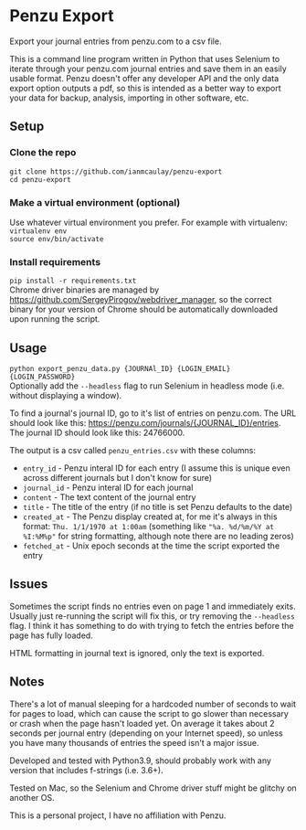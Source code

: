 # Penzu Export
Export your journal entries from penzu.com to a csv file.  

This is a command line program written in Python that uses Selenium to iterate through your penzu.com journal entries and save them in an easily usable format. Penzu doesn't offer any developer API and the only data export option outputs a pdf, so this is intended as a better way to export your data for backup, analysis, importing in other software, etc.

## Setup

### Clone the repo
`git clone https://github.com/ianmcaulay/penzu-export`  
`cd penzu-export`

### Make a virtual environment (optional)
Use whatever virtual environment you prefer. For example with virtualenv:  
`virtualenv env`  
`source env/bin/activate`

### Install requirements 
`pip install -r requirements.txt`  
Chrome driver binaries are managed by https://github.com/SergeyPirogov/webdriver_manager, so the correct binary for your version of Chrome should be automatically downloaded upon running the script. 

## Usage
`python export_penzu_data.py {JOURNAl_ID} {LOGIN_EMAIL} {LOGIN_PASSWORD}`  
Optionally add the `--headless` flag to run Selenium in headless mode (i.e. without displaying a window). 

To find a journal's journal ID, go to it's list of entries on penzu.com. The URL should look like this: https://penzu.com/journals/{JOURNAL_ID}/entries. The journal ID should look like this: 24766000.

The output is a csv called `penzu_entries.csv` with these columns:  
* `entry_id` - Penzu interal ID for each entry (I assume this is unique even across different journals but I don't know for sure)  
* `journal_id` - Penzu interal ID for each journal  
* `content` - The text content of the journal entry  
* `title` - The title of the entry (if no title is set Penzu defaults to the date)  
* `created_at` - The Penzu display created at, for me it's always in this format: `Thu. 1/1/1970 at 1:00am` (something like `"%a. %d/%m/%Y at %I:%M%p"` for string formatting, although note there are no leading zeros)  
* `fetched_at` - Unix epoch seconds at the time the script exported the entry  

## Issues
Sometimes the script finds no entries even on page 1 and immediately exits. Usually just re-running the script will fix this, or try removing the `--headless` flag. I think it has something to do with trying to fetch the entries before the page has fully loaded.

HTML formatting in journal text is ignored, only the text is exported.

## Notes
There's a lot of manual sleeping for a hardcoded number of seconds to wait for pages to load, which can cause the script to go slower than necessary or crash when the page hasn't loaded yet. On average it takes about 2 seconds per journal entry (depending on your Internet speed), so unless you have many thousands of entries the speed isn't a major issue.

Developed and tested with Python3.9, should probably work with any version that includes f-strings (i.e. 3.6+).  

Tested on Mac, so the Selenium and Chrome driver stuff might be glitchy on another OS.  

This is a personal project, I have no affiliation with Penzu.  

